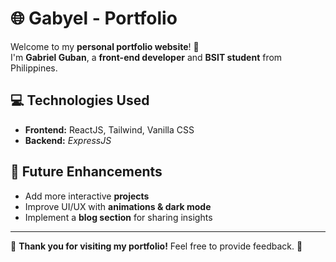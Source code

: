 # 🌐 Gabyel - Portfolio  

Welcome to my **personal portfolio website**! 🚀  
I'm **Gabriel Guban**, a **front-end developer** and **BSIT student** from Philippines.  

## 💻 Technologies Used  
- **Frontend:** ReactJS, Tailwind, Vanilla CSS
- **Backend:** *ExpressJS*  

## 🚀 Future Enhancements  
- Add more interactive **projects**  
- Improve UI/UX with **animations & dark mode**  
- Implement a **blog section** for sharing insights  

---

🌟 **Thank you for visiting my portfolio!** Feel free to provide feedback. 🚀  

